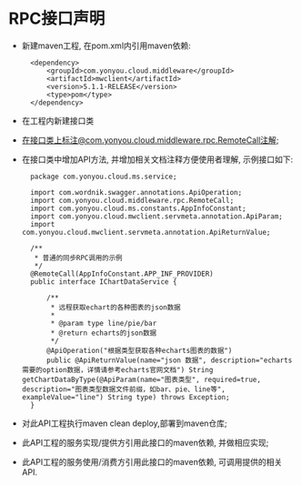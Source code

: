 #  RPC接口声明
- 新建maven工程, 在pom.xml内引用maven依赖:

		<dependency>
			<groupId>com.yonyou.cloud.middleware</groupId>
			<artifactId>mwclient</artifactId>
			<version>5.1.1-RELEASE</version>
			<type>pom</type>
		</dependency>

- 在工程内新建接口类

- 在接口类上标注@com.yonyou.cloud.middleware.rpc.RemoteCall注解;

- 在接口类中增加API方法, 并增加相关文档注释方便使用者理解, 示例接口如下:

		package com.yonyou.cloud.ms.service;
		
		import com.wordnik.swagger.annotations.ApiOperation;
		import com.yonyou.cloud.middleware.rpc.RemoteCall;
		import com.yonyou.cloud.ms.constants.AppInfoConstant;
		import com.yonyou.cloud.mwclient.servmeta.annotation.ApiParam;
		import com.yonyou.cloud.mwclient.servmeta.annotation.ApiReturnValue;
		
		/**
		 * 普通的同步RPC调用的示例
		 */
		@RemoteCall(AppInfoConstant.APP_INF_PROVIDER)
		public interface IChartDataService {
			
			/**
			 * 远程获取echart的各种图表的json数据
			 * 
			 * @param type line/pie/bar
			 * @return echarts的json数据
			 */
			@ApiOperation("根据类型获取各种echarts图表的数据")
			public @ApiReturnValue(name="json 数据", description="echarts 需要的option数据，详情请参考echarts官网文档") String getChartDataByType(@ApiParam(name="图表类型", required=true, description="图表类型数据文件前缀，如bar、pie、line等", exampleValue="line") String type) throws Exception;
		}


- 对此API工程执行maven clean deploy,部署到maven仓库;

- 此API工程的服务实现/提供方引用此接口的maven依赖, 并做相应实现;

- 此API工程的服务使用/消费方引用此接口的maven依赖, 可调用提供的相关API.


